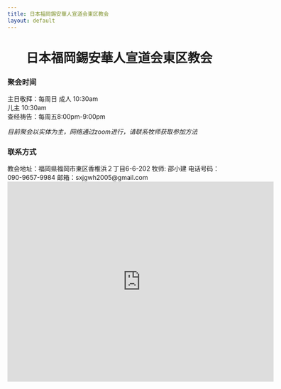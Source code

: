 ```yaml
---
title: 日本福岡錫安華人宣道会東区教会
layout: default
---
```

<center><h1>日本福岡錫安華人宣道会東区教会</h1></center>








<h3>聚会时间</h3>

主日敬拜：每周日  成人 10:30am   
                儿主  10:30am   
查经祷告：每周五8:00pm-9:00pm 

*目前聚会以实体为主，网络通过zoom进行，请联系牧师获取参加方法*



<h3>联系方式  </h3>
教会地址：福岡県福岡市東区香椎浜２丁目6-6-202  
牧师: 邵小建  
电话号码：090-9657-9984   
邮箱：sxjgwh2005@gmail.com  

<iframe src="https://www.google.com/maps/embed?pb=!1m14!1m8!1m3!1d26568.969703324103!2d130.427295!3d33.654021!3m2!1i1024!2i768!4f13.1!3m3!1m2!1s0x35418ee373ac3501%3A0x19f367026a346980!2z5pel5pys44CB44CSODEzLTAwMTYg56aP5bKh55yM56aP5bKh5biC5p2x5Yy66aaZ5qSO5rWc77yS5LiB55uu77yW4oiS77yWIO-8lu-8je-8lg!5e0!3m2!1sja!2sus!4v1578038142031!5m2!1sja!2sus" width="600" height="450" frameborder="0" style="border:0;" allowfullscreen=""></iframe>
